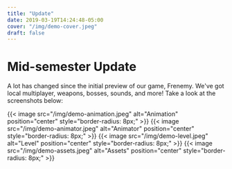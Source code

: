 ```yaml
---
title: "Update"
date: 2019-03-19T14:24:48-05:00
cover: "/img/demo-cover.jpeg"
draft: false
---
```


# Mid-semester Update

A lot has changed since the initial preview of our game, Frenemy.
We've got local multiplayer, weapons, bosses, sounds, and more!
Take a look at the screenshots below:

{{< image src="/img/demo-animation.jpeg" alt="Animation" position="center" style="border-radius: 8px;" >}}
{{< image src="/img/demo-animator.jpeg" alt="Animator" position="center" style="border-radius: 8px;" >}}
{{< image src="/img/demo-level.jpeg" alt="Level" position="center" style="border-radius: 8px;" >}}
{{< image src="/img/demo-assets.jpeg" alt="Assets" position="center" style="border-radius: 8px;" >}}